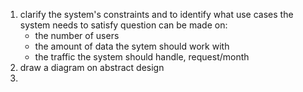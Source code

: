1. clarify the system's constraints and to identify what use cases the system needs to satisfy
	question can be made on:
	* the number of users
	* the amount of data the sytem should work with
	* the traffic the system should handle, request/month
2. draw a diagram on abstract design
3. 
	